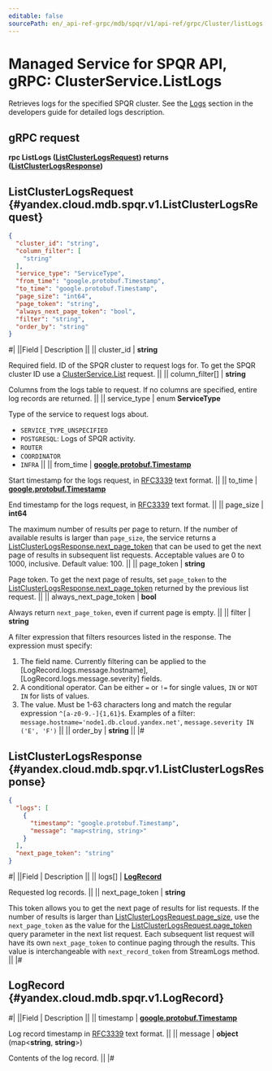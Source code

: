```yaml
---
editable: false
sourcePath: en/_api-ref-grpc/mdb/spqr/v1/api-ref/grpc/Cluster/listLogs.md
---
```


# Managed Service for SPQR API, gRPC: ClusterService.ListLogs

Retrieves logs for the specified SPQR cluster.
See the [Logs](/yandex-mdb-guide/concepts/logs.html) section in the developers guide for detailed logs description.

## gRPC request

**rpc ListLogs ([ListClusterLogsRequest](#yandex.cloud.mdb.spqr.v1.ListClusterLogsRequest)) returns ([ListClusterLogsResponse](#yandex.cloud.mdb.spqr.v1.ListClusterLogsResponse))**

## ListClusterLogsRequest {#yandex.cloud.mdb.spqr.v1.ListClusterLogsRequest}

```json
{
  "cluster_id": "string",
  "column_filter": [
    "string"
  ],
  "service_type": "ServiceType",
  "from_time": "google.protobuf.Timestamp",
  "to_time": "google.protobuf.Timestamp",
  "page_size": "int64",
  "page_token": "string",
  "always_next_page_token": "bool",
  "filter": "string",
  "order_by": "string"
}
```

#|
||Field | Description ||
|| cluster_id | **string**

Required field. ID of the SPQR cluster to request logs for.
To get the SPQR cluster ID use a [ClusterService.List](/docs/managed-spqr/api-ref/grpc/Cluster/list#List) request. ||
|| column_filter[] | **string**

Columns from the logs table to request.
If no columns are specified, entire log records are returned. ||
|| service_type | enum **ServiceType**

Type of the service to request logs about.

- `SERVICE_TYPE_UNSPECIFIED`
- `POSTGRESQL`: Logs of SPQR activity.
- `ROUTER`
- `COORDINATOR`
- `INFRA` ||
|| from_time | **[google.protobuf.Timestamp](https://developers.google.com/protocol-buffers/docs/reference/google.protobuf#timestamp)**

Start timestamp for the logs request, in [RFC3339](https://www.ietf.org/rfc/rfc3339.txt) text format. ||
|| to_time | **[google.protobuf.Timestamp](https://developers.google.com/protocol-buffers/docs/reference/google.protobuf#timestamp)**

End timestamp for the logs request, in [RFC3339](https://www.ietf.org/rfc/rfc3339.txt) text format. ||
|| page_size | **int64**

The maximum number of results per page to return. If the number of available
results is larger than `page_size`, the service returns a [ListClusterLogsResponse.next_page_token](#yandex.cloud.mdb.spqr.v1.ListClusterLogsResponse)
that can be used to get the next page of results in subsequent list requests.
Acceptable values are 0 to 1000, inclusive. Default value: 100. ||
|| page_token | **string**

Page token. To get the next page of results, set `page_token` to the
[ListClusterLogsResponse.next_page_token](#yandex.cloud.mdb.spqr.v1.ListClusterLogsResponse) returned by the previous list request. ||
|| always_next_page_token | **bool**

Always return `next_page_token`, even if current page is empty. ||
|| filter | **string**

A filter expression that filters resources listed in the response.
The expression must specify:
1. The field name. Currently filtering can be applied to the [LogRecord.logs.message.hostname], [LogRecord.logs.message.severity] fields.
2. A conditional operator. Can be either `=` or `!=` for single values, `IN` or `NOT IN` for lists of values.
3. The value. Must be 1-63 characters long and match the regular expression `^[a-z0-9.-]{1,61}$`.
Examples of a filter: `message.hostname='node1.db.cloud.yandex.net'`, `message.severity IN ('E', 'F')` ||
|| order_by | **string** ||
|#

## ListClusterLogsResponse {#yandex.cloud.mdb.spqr.v1.ListClusterLogsResponse}

```json
{
  "logs": [
    {
      "timestamp": "google.protobuf.Timestamp",
      "message": "map<string, string>"
    }
  ],
  "next_page_token": "string"
}
```

#|
||Field | Description ||
|| logs[] | **[LogRecord](#yandex.cloud.mdb.spqr.v1.LogRecord)**

Requested log records. ||
|| next_page_token | **string**

This token allows you to get the next page of results for list requests. If the number of results
is larger than [ListClusterLogsRequest.page_size](#yandex.cloud.mdb.spqr.v1.ListClusterLogsRequest), use the `next_page_token` as the value
for the [ListClusterLogsRequest.page_token](#yandex.cloud.mdb.spqr.v1.ListClusterLogsRequest) query parameter in the next list request.
Each subsequent list request will have its own `next_page_token` to continue paging through the results.
This value is interchangeable with `next_record_token` from StreamLogs method. ||
|#

## LogRecord {#yandex.cloud.mdb.spqr.v1.LogRecord}

#|
||Field | Description ||
|| timestamp | **[google.protobuf.Timestamp](https://developers.google.com/protocol-buffers/docs/reference/google.protobuf#timestamp)**

Log record timestamp in [RFC3339](https://www.ietf.org/rfc/rfc3339.txt) text format. ||
|| message | **object** (map<**string**, **string**>)

Contents of the log record. ||
|#